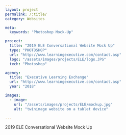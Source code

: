 ```yaml
---
layout: project
permalink: /:title/
category: Websites

meta:
  keywords: "Photoshop Mock-Up"

project:
  title: "2019 ELE Conversational Website Mock Up"
  type: "PHOTOSHOP"
  url: "http://www.learningexecutive.com/contact.asp"
  logo: "/assets/images/projects/ELE/logo.JPG"
  tech: "Photoshop"

agency:
  title: "Executive Learning Exchange"
  url: "http://www.learningexecutive.com/contact.asp"
  year: "2018"

images:
  - image:
    url: "/assets/images/projects/ELE/mockup.jpg"
    alt: "twinimage website on a tablet device"

---
```

<p>2019 ELE Conversational Website Mock Up</p>
